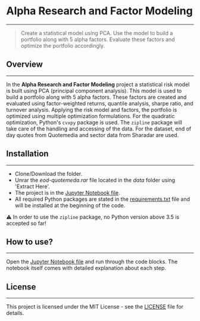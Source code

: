 # Alpha Research and Factor Modeling
---
> Create a statistical model using PCA. Use the model to build a portfolio along with 5 alpha factors. Evaluate these factors and optimize the portfolio accordingly.

## Overview
---
In the **Alpha Research and Factor Modeling** project a statistical risk model is built using PCA (principal component analysis). This model is used to build a portfolio along with 5 alpha factors. These factors are created and evaluated using factor-weighted returns, quantile analysis, sharpe ratio, and turnover analysis. Applying the risk model and factors, the portfolio is optimized using multiple optimization formulations. For the quadratic optimization, Python's `cvxpy` package is used. The `zipline` package will take care of the handling and accessing of the data. For the dataset, end of day quotes from Quotemedia and sector data from Sharadar are used.

## Installation
---
- Clone/Download the folder.
- Unrar the _eod-quotemeda.rar_ file located in the _data_ folder using 'Extract Here'.
- The project is in the [Jupyter Notebook file](https://github.com/kollepas/ai_for_trading/blob/master/project_04_-_alpha%20research_and_factor_modeling/project_04_-_alpha%20research_and_factor_modeling.ipynb).
- All required Python packages are stated in the [requirements.txt](https://github.com/kollepas/ai_for_trading/blob/master/project_04_-_alpha%20research_and_factor_modeling/requirements.txt) file and will be installed at the beginning of the code.

:warning: In order to use the `zipline` package, no Python version above 3.5 is accepted so far!


## How to use?
---
Open the [Jupyter Notebook file](https://github.com/kollepas/ai_for_trading/blob/master/project_04_-_alpha%20research_and_factor_modeling/project_04_-_alpha%20research_and_factor_modeling.ipynb) and run through the code blocks. The notebook itself comes with detailed explanation about each step.

## License
---
This project is licensed under the MIT License - see the [LICENSE](https://github.com/kollepas/ai_for_trading/blob/master/LICENSE) file for details.
